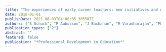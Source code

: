 ```yaml
---
title: "The experiences of early career teachers: new initiatives and old problems"
date: 2018-01-01
publishDate: 2021-08-03T04:08:05.385587Z
authors: ["S Schuck", "P Aubusson", "J Buchanan", "M Varadharajan", "PF Burke"]
publication_types: ["2"]
abstract: ""
featured: false
publication: "*Professional Development in Education*"
---
```


